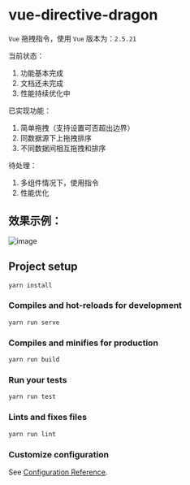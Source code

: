 # vue-directive-dragon

`Vue` 拖拽指令，使用 `Vue` 版本为：`2.5.21`

当前状态：
1. 功能基本完成
2. 文档还未完成
3. 性能持续优化中

已实现功能：
1. 简单拖拽（支持设置可否超出边界）
2. 同数据源下上拖拽排序
3. 不同数据间相互拖拽和排序

待处理：
1. 多组件情况下，使用指令
2. 性能优化

## 效果示例：
![image](https://github.com/yuge9413/vue-directive-dragon/blob/master/src/assets/example.gif)

## Project setup
```
yarn install
```

### Compiles and hot-reloads for development
```
yarn run serve
```

### Compiles and minifies for production
```
yarn run build
```

### Run your tests
```
yarn run test
```

### Lints and fixes files
```
yarn run lint
```

### Customize configuration
See [Configuration Reference](https://cli.vuejs.org/config/).
